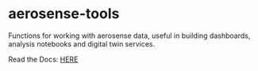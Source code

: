 # aerosense-tools
Functions for working with aerosense data, useful in building dashboards, analysis notebooks and digital twin services.

Read the Docs: [HERE](https://aerosense-tools.readthedocs.io/en/latest/index.html)
